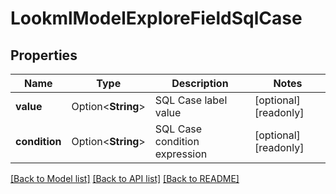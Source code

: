 # LookmlModelExploreFieldSqlCase

## Properties

Name | Type | Description | Notes
------------ | ------------- | ------------- | -------------
**value** | Option<**String**> | SQL Case label value | [optional][readonly]
**condition** | Option<**String**> | SQL Case condition expression | [optional][readonly]

[[Back to Model list]](../README.md#documentation-for-models) [[Back to API list]](../README.md#documentation-for-api-endpoints) [[Back to README]](../README.md)


